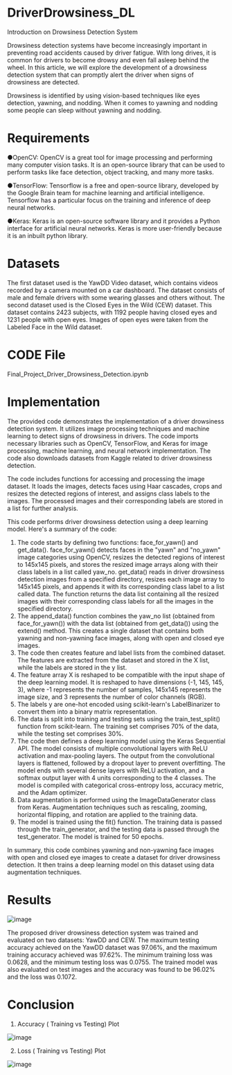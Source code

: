 # DriverDrowsiness_DL

Introduction on Drowsiness Detection System

Drowsiness detection systems have become increasingly important in preventing road accidents caused by driver fatigue. With long drives, it is common for drivers to become drowsy and even fall asleep behind the wheel. In this article, we will explore the development of a drowsiness detection system that can promptly alert the driver when signs of drowsiness are detected.

Drowsiness is identified by using vision-based techniques like eyes detection, yawning, and nodding. When it comes to yawning and nodding some people can sleep without yawning and nodding.

# Requirements
●OpenCV: OpenCV is a great tool for image processing and performing many computer vision tasks. It is an open-source library that can be used to perform tasks like face detection, object tracking, and many more tasks.

●TensorFlow: Tensorflow is a free and open-source library, developed by the Google Brain team for machine learning and artificial intelligence. Tensorflow has a particular focus on the training and inference of deep neural networks.

●Keras: Keras is an open-source software library and it provides a Python interface for artificial neural networks. Keras is more user-friendly because it is an inbuilt python library.

# Datasets

The first dataset used is the YawDD Video dataset, which contains videos recorded by a camera mounted on a car dashboard. The dataset consists of male and female drivers with some wearing glasses and others without. 
The second dataset used is the Closed Eyes in the Wild (CEW) dataset. This dataset contains 2423 subjects, with 1192 people having closed eyes and 1231 people with open eyes. Images of open eyes were taken from the Labeled Face in the Wild dataset.

# CODE File
Final_Project_Driver_Drowsiness_Detection.ipynb

# Implementation
The provided code demonstrates the implementation of a driver drowsiness detection system. It utilizes image processing techniques and machine learning to detect signs of drowsiness in drivers. The code imports necessary libraries such as OpenCV, TensorFlow, and Keras for image processing, machine learning, and neural network implementation. The code also downloads datasets from Kaggle related to driver drowsiness detection.

The code includes functions for accessing and processing the image dataset. It loads the images, detects faces using Haar cascades, crops and resizes the detected regions of interest, and assigns class labels to the images. The processed images and their corresponding labels are stored in a list for further analysis.

This code performs driver drowsiness detection using a deep learning model. Here's a summary of the code:
1. The code starts by defining two functions: face_for_yawn() and get_data(). face_for_yawn() detects faces in the "yawn" and "no_yawn" image categories using OpenCV, resizes the detected regions of interest to 145x145 pixels, and stores the resized image arrays along with their class labels in a list called yaw_no. get_data() reads in driver drowsiness detection images from a specified directory, resizes each image array to 145x145 pixels, and appends it with its corresponding class label to a list called data. The function returns the data list containing all the resized images with their corresponding class labels for all the images in the specified directory.
2. The append_data() function combines the yaw_no list (obtained from face_for_yawn()) with the data list (obtained from get_data()) using the extend() method. This creates a single dataset that contains both yawning and non-yawning face images, along with open and closed eye images.
3. The code then creates feature and label lists from the combined dataset. The features are extracted from the dataset and stored in the X list, while the labels are stored in the y list.
4. The feature array X is reshaped to be compatible with the input shape of the deep learning model. It is reshaped to have dimensions (-1, 145, 145, 3), where -1 represents the number of samples, 145x145 represents the image size, and 3 represents the number of color channels (RGB).
5. The labels y are one-hot encoded using scikit-learn's LabelBinarizer to convert them into a binary matrix representation.
6. The data is split into training and testing sets using the train_test_split() function from scikit-learn. The training set comprises 70% of the data, while the testing set comprises 30%.
7. The code then defines a deep learning model using the Keras Sequential API. The model consists of multiple convolutional layers with ReLU activation and max-pooling layers. The output from the convolutional layers is flattened, followed by a dropout layer to prevent overfitting. The model ends with several dense layers with ReLU activation, and a softmax output layer with 4 units corresponding to the 4 classes. The model is compiled with categorical cross-entropy loss, accuracy metric, and the Adam optimizer.
8. Data augmentation is performed using the ImageDataGenerator class from Keras. Augmentation techniques such as rescaling, zooming, horizontal flipping, and rotation are applied to the training data.
9. The model is trained using the fit() function. The training data is passed through the train_generator, and the testing data is passed through the test_generator. The model is trained for 50 epochs.

In summary, this code combines yawning and non-yawning face images with open and closed eye images to create a dataset for driver drowsiness detection. It then trains a deep learning model on this dataset using data augmentation techniques.

# Results
![image](https://github.com/Stan-Batman/DriverDrowsiness_DL/assets/31034647/3f7b1d74-6b57-4d85-bb1a-afe28dd9645d)

The proposed driver drowsiness detection system was trained and evaluated on two datasets: YawDD and CEW.
The maximum testing accuracy achieved on the YawDD dataset was 97.06%, and the maximum training accuracy achieved was 97.62%. The minimum training loss was
0.0628, and the minimum testing loss was 0.0755. The trained model was also evaluated on test images and the accuracy was found to be 96.02% and the loss was 0.1072.

# Conclusion
1. Accuracy ( Training vs Testing) Plot

![image](https://github.com/Stan-Batman/DriverDrowsiness_DL/assets/31034647/0646f298-be28-48a5-8120-39980e461b5d)

2. Loss ( Training vs Testing) Plot

![image](https://github.com/Stan-Batman/DriverDrowsiness_DL/assets/31034647/52c6c9ec-f81a-491f-974e-d2e65dc4db7a)

